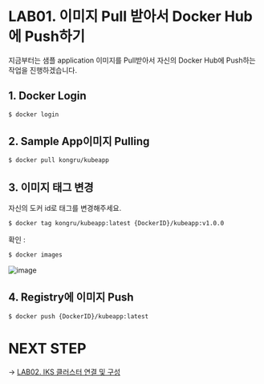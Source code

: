 # LAB01. 이미지 Pull 받아서 Docker Hub에 Push하기
지금부터는 샘플 application 이미지를 Pull받아서 자신의 Docker Hub에 Push하는 작업을 진행하겠습니다.  

## 1. Docker Login

~~~sh
$ docker login
~~~

## 2. Sample App이미지 Pulling
~~~sh
$ docker pull kongru/kubeapp
~~~

## 3. 이미지 태그 변경
자신의 도커 id로 태그를 변경해주세요.  
~~~sh
$ docker tag kongru/kubeapp:latest {DockerID}/kubeapp:v1.0.0
~~~

확인 :  
~~~sh
$ docker images
~~~
![image](https://user-images.githubusercontent.com/15958325/94227267-edba1900-ff34-11ea-8cae-132abc9147c0.png)  



## 4. Registry에 이미지 Push
~~~sh
$ docker push {DockerID}/kubeapp:latest
~~~

# NEXT STEP
-> [LAB02. IKS 클러스터 연결 및 구성](https://github.com/GRuuuuu/Container-Platform-Hands-on-Lab/blob/master/LAB02-connect-cluster.md)